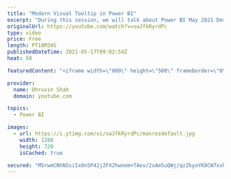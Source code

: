 ```yaml
---
title: "Modern Visual Tooltip in Power BI"
excerpt: "During this session, we will talk about Power BI May 2021 Desktop Update. Microsoft recently introduced new modern visual tooltips in Power BI. The feature is in Preview at this moment. So, now let’s explore Modern Visual Tooltip in Power BI.   Form Modern Tooltip in Power BI, first we need to enable"
originalUrl: https://youtube.com/watch?v=oaJfkRyrdPc
type: video
price: Free
length: PT10M34S
publishedDateTime: 2021-05-17T09:02:54Z
heat: 50

featuredContent: "<iframe width=\"800\" height=\"500\" frameborder=\"0\" src=\"https://www.youtube.com/embed/oaJfkRyrdPc\" allow=\"accelerometer; autoplay; encrypted-media; gyroscope; picture-in-picture\" allowfullscreen></iframe>"

provider:
  name: Dhruvin Shah
  domain: youtube.com

topics:
  - Power BI

images:
  - url: https://i.ytimg.com/vi/oaJfkRyrdPc/maxresdefault.jpg
    width: 1280
    height: 720
    isCached: true

secured: "M5rwmCNhNSsiIx0nSP42j2FX2hwnom+TAev/2xAm5uQWj/qzZkyoYK8CW7xxhw6OwSdZUys1o4GZ35KUJRGrl82lfQ0Dw/wqbjbllBcMWMHT56qj3acrfxAmSeqmOMFC2gxUzvMErn5LFoTaG8CyulKprUAlCjxyLFL+tWs9Mj0x2rZmo16gY+XoLZIAQTYQngNri+ko1XZGAhcdgJ1bAoWzB5Lpvwo+2DjMfN6ytG/N4on2i2tnYvV3Mn+zWvpzHMIbN3kb9z2rnVGG+kbf4XdxrQ4Vzi9eKtVetgIDpexLPHwzduLlXeDLftzUEAVvmMyOKAVlasqhkMgcDTJ6XCU1UPg5VqCw7AHAGRhblGckoP4iz6/1NnCUMlpAiBPhROBikv1whnFxNCvZJjyl3lyt6BlLJxeIWjS8Ng6rslQ=;Gnz97usi43uPUSVL1eFWMw=="
---
```


